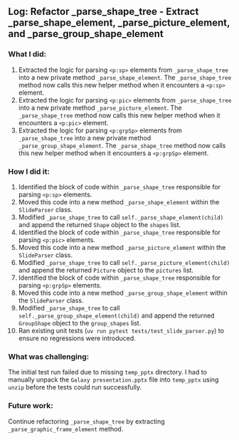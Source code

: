 ## Log: Refactor _parse_shape_tree - Extract _parse_shape_element, _parse_picture_element, and _parse_group_shape_element

### What I did:
1.  Extracted the logic for parsing `<p:sp>` elements from `_parse_shape_tree` into a new private method `_parse_shape_element`. The `_parse_shape_tree` method now calls this new helper method when it encounters a `<p:sp>` element.
2.  Extracted the logic for parsing `<p:pic>` elements from `_parse_shape_tree` into a new private method `_parse_picture_element`. The `_parse_shape_tree` method now calls this new helper method when it encounters a `<p:pic>` element.
3.  Extracted the logic for parsing `<p:grpSp>` elements from `_parse_shape_tree` into a new private method `_parse_group_shape_element`. The `_parse_shape_tree` method now calls this new helper method when it encounters a `<p:grpSp>` element.

### How I did it:
1.  Identified the block of code within `_parse_shape_tree` responsible for parsing `<p:sp>` elements.
2.  Moved this code into a new method `_parse_shape_element` within the `SlideParser` class.
3.  Modified `_parse_shape_tree` to call `self._parse_shape_element(child)` and append the returned `Shape` object to the `shapes` list.
4.  Identified the block of code within `_parse_shape_tree` responsible for parsing `<p:pic>` elements.
5.  Moved this code into a new method `_parse_picture_element` within the `SlideParser` class.
6.  Modified `_parse_shape_tree` to call `self._parse_picture_element(child)` and append the returned `Picture` object to the `pictures` list.
7.  Identified the block of code within `_parse_shape_tree` responsible for parsing `<p:grpSp>` elements.
8.  Moved this code into a new method `_parse_group_shape_element` within the `SlideParser` class.
9.  Modified `_parse_shape_tree` to call `self._parse_group_shape_element(child)` and append the returned `GroupShape` object to the `group_shapes` list.
10. Ran existing unit tests (`uv run pytest tests/test_slide_parser.py`) to ensure no regressions were introduced.

### What was challenging:
The initial test run failed due to missing `temp_pptx` directory. I had to manually unpack the `Galaxy presentation.pptx` file into `temp_pptx` using `unzip` before the tests could run successfully.

### Future work:
Continue refactoring `_parse_shape_tree` by extracting `_parse_graphic_frame_element` method.